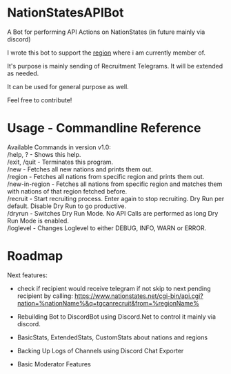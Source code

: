 # NationStatesAPIBot
A Bot for performing API Actions on NationStates (in future mainly via discord)

I wrote this bot to support the [region](https://www.nationstates.net/region=the_free_nations_region "The Free Nations Region") where i am currently member of. 

It's purpose is mainly sending of Recruitment Telegrams. 
It will be extended as needed.

It can be used for general purpose as well.

Feel free to contribute!

# Usage - Commandline Reference

Available Commands in version v1.0:  
/help, ? - Shows this help.  
/exit, /quit - Terminates this program.  
/new - Fetches all new nations and prints them out.  
/region <region> - Fetches all nations from specific region and prints them out.  
/new-in-region <region> - Fetches all nations from specific region and matches them with nations of that region fetched before.  
/recruit - Start recruiting process. Enter again to stop recruiting. Dry Run per default. Disable Dry Run to go productive.  
/dryrun - Switches Dry Run Mode. No API Calls are performed as long Dry Run Mode is enabled.  
/loglevel <Loglevel> - Changes Loglevel to either DEBUG, INFO, WARN or ERROR.  

# Roadmap

Next features:
- check if recipient would receive telegram if not skip to next pending recipient by calling:
https://www.nationstates.net/cgi-bin/api.cgi?nation=%nationName%&q=tgcanrecruit&from=%regionName%

- Rebuilding Bot to DiscordBot using Discord.Net to control it mainly via discord. 

- BasicStats, ExtendedStats, CustomStats about nations and regions

- Backing Up Logs of Channels using Discord Chat Exporter

- Basic Moderator Features
